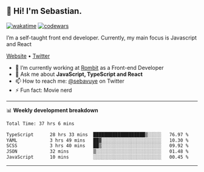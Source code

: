 ## 👋 Hi! I'm Sebastian.

[![wakatime](https://wakatime.com/badge/user/df0036c6-328a-4a39-be9b-e49417ed22a1.svg)](https://wakatime.com/@df0036c6-328a-4a39-be9b-e49417ed22a1)
[![codewars](https://www.codewars.com/users/sebavuye/badges/small)](https://www.codewars.com/users/sebavuye)

I’m a self-taught front end developer. Currently, my main focus is Javascript and React

[Website](https://sebastianvuye.be) • [Twitter](https://twitter.com/sebavuye)

- 🔭 I’m currently working at [Rombit](https://rombit.com/) as a Front-end Developer
- 💬 Ask me about **JavaScript, TypeScript and React**
- 📫 How to reach me: [@sebavuye](https://twitter.com/sebavuye) on Twitter
- ⚡ Fun fact: Movie nerd

-------

📊 **Weekly development breakdown**

<!--START_SECTION:waka-->

```txt
Total Time: 37 hrs 6 mins

TypeScript      28 hrs 33 mins  ███████████████████▒░░░░░   76.97 %
YAML            3 hrs 49 mins   ██▓░░░░░░░░░░░░░░░░░░░░░░   10.30 %
SCSS            3 hrs 40 mins   ██▒░░░░░░░░░░░░░░░░░░░░░░   09.92 %
JSON            32 mins         ▒░░░░░░░░░░░░░░░░░░░░░░░░   01.48 %
JavaScript      10 mins         ░░░░░░░░░░░░░░░░░░░░░░░░░   00.45 %
```

<!--END_SECTION:waka-->
-------
